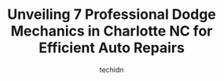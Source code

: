 ---
layout: ampstory
image: https://images.unsplash.com/photo-1585416354800-3d15d8801dcd?ixlib=rb-4.0.3&ixid=MnwxMjA3fDB8MHxwaG90by1wYWdlfHx8fGVufDB8fHx8&auto=format&fit=crop&w=640&h=853&q=80
author: techidn
featured: false
description: When it comes to maintaining and repairing your vehicle in Charlotte NC, USA, you deserve nothing but the best. Thats why the 7 best Dodge Mechanic in the area are here to offer their exper
title: Unveiling 7 Professional Dodge Mechanics in Charlotte NC for Efficient Auto Repairs
cover:
   title: Unveiling 7 Professional Dodge Mechanics in Charlotte NC for Efficient Auto Repairs
   subtitle: Rickpate
   background: https://images.unsplash.com/photo-1585416354800-3d15d8801dcd?ixlib=rb-4.0.3&ixid=MnwxMjA3fDB8MHxwaG90by1wYWdlfHx8fGVufDB8fHx8&auto=format&fit=crop&w=640&h=853&q=80

pages: 
 - layout: thirds
   top: <h1>#1 Euro Cars Southend</h1>
   bottom: "<p>I took my BMW M2 competition in for aftermarket air intakes, charge pipes and exhaust fitment. Although they had made an error and not scheduled me for the day as planned</p>"
   background: https://www.knot35.com/toplist/wp-content/uploads/2023/06/best-dodge-mechanic-1-in-charlotte-nc-1685837911.jpeg
   backgroundblur: true
 - layout: thirds
   top: <h1>#2 Jonas Auto Service Station</h1>
   bottom: "<p>5137 Central Ave, Charlotte, NC 28205, United States</p>"
   background: https://www.knot35.com/toplist/wp-content/uploads/2023/06/best-dodge-mechanic-2-in-charlotte-nc-1685837912.jpeg
   cta:
      link: https://www.knot35.com/toplist/unveiling-7-professional-dodge-mechanics-in-charlotte-nc-for-efficient-auto-repairs/
      text: Unveiling 7 Professional Dodge Mechanics in Charlotte NC for Efficient Auto Repairs
 - layout: thirds
   top: <h1>#3 Woodies Auto Service and Repair Centers</h1>
   bottom: "<p>520 N Tryon St, Charlotte, NC 28202, United States</p>"
   background: https://www.knot35.com/toplist/wp-content/uploads/2023/06/best-dodge-mechanic-3-in-charlotte-nc-1685837913.jpeg
   cta:
      link: https://www.knot35.com/toplist/unveiling-7-professional-dodge-mechanics-in-charlotte-nc-for-efficient-auto-repairs/
      text: Unveiling 7 Professional Dodge Mechanics in Charlotte NC for Efficient Auto Repairs
 - layout: thirds
   top: <h1>#4 White Raven Mobile Mechanic</h1>
   bottom: "<p>1501 N Davidson St, Charlotte, NC 28206, United States</p>"
   background: https://images.unsplash.com/photo-1615749413727-825b59a857b5?ixlib=rb-4.0.3&ixid=MnwxMjA3fDB8MHxwaG90by1wYWdlfHx8fGVufDB8fHx8&auto=format&fit=crop&w=640&h=853&q=80
   cta:
      link: https://www.knot35.com/toplist/unveiling-7-professional-dodge-mechanics-in-charlotte-nc-for-efficient-auto-repairs/
      text: Unveiling 7 Professional Dodge Mechanics in Charlotte NC for Efficient Auto Repairs
 - layout: thirds
   top: <h1>#5 Ginos auto repair</h1>
   bottom: "<p>3917 A, Monroe Rd, Charlotte, NC 28205, United States</p>"
   background: https://images.unsplash.com/photo-1604871000636-074fa5117945?ixlib=rb-4.0.3&ixid=MnwxMjA3fDB8MHxwaG90by1wYWdlfHx8fGVufDB8fHx8&auto=format&fit=crop&w=640&h=853&q=80
   cta:
      link: https://www.knot35.com/toplist/unveiling-7-professional-dodge-mechanics-in-charlotte-nc-for-efficient-auto-repairs/
      text: Unveiling 7 Professional Dodge Mechanics in Charlotte NC for Efficient Auto Repairs
 - layout: thirds
   top: <h1>#6 MP Motorwerks</h1>
   bottom: "<p>4044 South Blvd unit a, Charlotte, NC 28209, United States</p>"
   background: https://images.unsplash.com/photo-1534312527009-56c7016453e6?ixlib=rb-4.0.3&ixid=MnwxMjA3fDB8MHxwaG90by1wYWdlfHx8fGVufDB8fHx8&auto=format&fit=crop&w=640&h=853&q=80
   cta:
      link: https://www.knot35.com/toplist/unveiling-7-professional-dodge-mechanics-in-charlotte-nc-for-efficient-auto-repairs/
      text: Unveiling 7 Professional Dodge Mechanics in Charlotte NC for Efficient Auto Repairs
 - layout: thirds
   top: <h1>#7 Golden Piston Auto Shop</h1>
   bottom: "<p>3346 Commonwealth Ave, Charlotte, NC 28205, United States</p>"
   background: https://images.unsplash.com/photo-1536745287225-21d689278fd1?ixlib=rb-4.0.3&ixid=MnwxMjA3fDB8MHxwaG90by1wYWdlfHx8fGVufDB8fHx8&auto=format&fit=crop&w=640&h=853&q=80
   cta:
      link: https://www.knot35.com/toplist/unveiling-7-professional-dodge-mechanics-in-charlotte-nc-for-efficient-auto-repairs/
      text: Unveiling 7 Professional Dodge Mechanics in Charlotte NC for Efficient Auto Repairs
 - layout: thirds
   middle: Continue reading...
   background: https://images.unsplash.com/photo-1541356665065-22676f35dd40?ixlib=rb-4.0.3&ixid=MnwxMjA3fDB8MHxwaG90by1wYWdlfHx8fGVufDB8fHx8&auto=format&fit=crop&w=640&h=853&q=80
   cta:
      link: https://www.knot35.com/toplist/unveiling-7-professional-dodge-mechanics-in-charlotte-nc-for-efficient-auto-repairs/
      text: Unveiling 7 Professional Dodge Mechanics in Charlotte NC for Efficient Auto Repairs
      
---